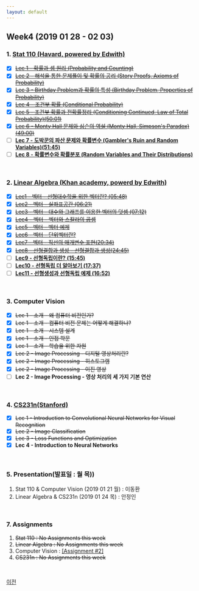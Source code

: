 ```yaml
---
layout: default
---
```

## Week4 (2019 01 28  - 02 03)

### 1. **[Stat 110 (Havard, powered by Edwith)](https://www.edwith.org/harvardprobability)**
- [x] ~~[Lec 1 - 확률과 셈 원리 (Probability and Counting)](http://www.edwith.org/harvardprobability/lecture/29349/)~~
- [x] ~~[Lec 2 - 해석을 통한 문제풀이 및 확률의 공리 (Story Proofs, Axioms of Probability)](http://www.edwith.org/harvardprobability/lecture/30894/)~~
- [x] ~~[Lec 3 - Birthday Problem과 확률의 특성 (Birthday Problem, Properties of Probability)](https://www.edwith.org/harvardprobability/lecture/30895/)~~
- [x] ~~[Lec 4 - 조건부 확률 (Conditional Probability)](https://www.edwith.org/harvardprobability/lecture/30896/)~~
- [x] ~~[Lec 5 - 조건부 확률과 전확률정리 (Conditioning Continued, Law of Total Probability)(50:01)](https://www.edwith.org/harvardprobability/lecture/30897/)~~
- [x] ~~[Lec 6 - Monty Hall 문제와 심슨의 역설 (Monty Hall, Simpson's Paradox)(49:00)](https://www.edwith.org/harvardprobability/lecture/30898/)~~
- [ ] **[Lec 7 - 도박꾼의 파산 문제와 확률변수 (Gambler's Ruin and Random Variables)(51:45)](https://www.edwith.org/harvardprobability/lecture/30899/)**
- [ ] **[Lec 8 - 확률변수와 확률분포 (Random Variables and Their Distributions)](https://www.edwith.org/harvardprobability/lecture/30900/)**
 <br>

### 2. **[Linear Algebra (Khan academy, powerd by Edwith)](https://www.edwith.org/linear-algebra)** 
- [x] ~~[Lec1 - 벡터 - 선형대수학을 위한 벡터란? (05:48)](http://www.edwith.org/linear-algebra/lecture/30304/)~~
- [x] ~~[Lec2 - 벡터 - 실좌표공간 (06:21)](http://www.edwith.org/linear-algebra/lecture/30305/)~~
- [x] ~~[Lec3 - 벡터 - 대수와 그래프를 이용한 벡터의 덧셈 (07:12)](http://www.edwith.org/linear-algebra/lecture/30306/)~~
- [x] ~~[Lec4 - 벡터 - 벡터와 스칼라의 곱셈](https://www.edwith.org/linear-algebra/lecture/30337/)~~
- [x] ~~[Lec5 - 벡터 - 벡터 예제](https://www.edwith.org/linear-algebra/lecture/30307/)~~
- [x] ~~[Lec6 - 벡터 - 단위벡터란?](https://www.edwith.org/linear-algebra/lecture/30308/)~~
- [x] ~~[Lec7 - 벡터 - 직선의 매개변수 표현(20:34)]()~~
- [x] ~~[Lec8 - 선형결합과 생성 - 선형결합과 생성(24:45)]( )~~
- [ ] **[Lec9 - 선형독립이란? (15:45)](https://www.edwith.org/linear-algebra/lecture/30311/)**
- [ ] **[Lec10 - 선형독립 더 알아보기 (17:37)](https://www.edwith.org/linear-algebra/lecture/30312/)**
- [ ] **[Lec11 - 선형생성과 선형독립 예제 (16:52)](https://www.edwith.org/linear-algebra/lecture/30313/)**
<br>

### 3. **Computer Vision**
- [x] ~~Lec 1 - 소개 - 왜 컴퓨터 비전인가?~~
- [x] ~~Lec 1 - 소개 - 컴퓨터 비전 문제는 어떻게 해결하나?~~
- [X] ~~Lec 1 - 소개 - 시스템 설계~~
- [X] ~~Lec 1 - 소개 - 인접 학문~~
- [X] ~~Lec 1 - 소개 - 학습을 위한 자원~~
- [x] ~~Lec 2 - Image Processing - 디지털 영상처리란?~~
- [x] ~~Lec 2 - Image Processing - 히스토그램~~
- [x] ~~Lec 2 - Image Processing - 이진 영상~~
- [ ] **Lec 2 - Image Processing - 영상 처리의 세 가지 기본 연산**
<br>

### 4. [CS231n(Stanford)](https://github.com/insurgent92/CS231N_17_KOR_SUB)
- [X] ~~Lec 1 - Introduction to Convolutional Neural Networks for Visual Recognition~~
- [X] ~~Lec 2 - Image Classification~~
- [x] ~~Lec 3 - Loss Functions and Optimization~~
- [x] **Lec 4 - Introduction to Neural Networks**
  
<br>

### 5. Presentation(발표일 : 월 목))
1. Stat 110 & Computer Vision (2019 01 21 월) : 이동환
2. Linear Algebra & CS231n (2019 01 24 목) : 안정인
<br> 

### 7. Assignments
1. ~~Stat 110 : No Assignments this week~~
2. ~~Linear Algebra : No Assignments this week~~
3. Computer Vision : [[Assignment #2]](../class2_assignments/assignment2.html)
4. ~~CS231n : No Assignments this week~~
<br> 

[이전](../../)
